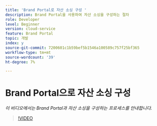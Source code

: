 ```yaml
---
title: 'Brand Portal로 자산 소싱 구성 '
description: Brand Portal을 사용하여 자산 소싱을 구성하는 절차
role: Developer
level: Beginner
version: cloud-service
feature: Brand Portal
topic: 개발
index: y
source-git-commit: 7200601c1b59bef5b1546a100589c757f25bf365
workflow-type: tm+mt
source-wordcount: '39'
ht-degree: 7%

---
```



# Brand Portal으로 자산 소싱 구성

*이 비디오에서는 Brand Portal과 자산 소싱을 구성하는 프로세스를 안내합니다.*

>[!VIDEO](https://video.tv.adobe.com/v/335451?quality=9&learn=on)

